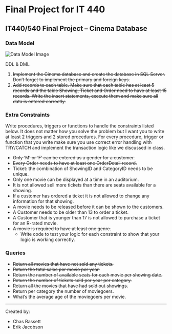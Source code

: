 # Final Project for IT 440

## IT440/540 Final Project – Cinema Database

### Data Model

![Data Model Image](https://i.gyazo.com/984611cf7638dcf7c5ce71ed7dcd240b.png)

DDL & DML

1. ~~Implement the Cinema database and create the database in SQL Server. Don’t forget to implement the primary and foreign keys.~~
2. ~~Add records to each table. Make sure that each table has at least 5 records and the table Showing, Ticket and Order need to have at least 15 records. Write the insert statements, execute them and make sure all data is entered correctly.~~
 
### Extra Constraints 
Write procedures, triggers or functions to handle the constraints listed below. It does not matter how you solve the problem but I want you to write at least 2 triggers and 2 stored procedures. For every procedure, trigger or function that you write make sure you use correct error handling with TRY/CATCH and implement the transaction logic like we discussed in class. 
- ~~Only ‘M’ or ‘F’ can be entered as a gender for a customer.~~
- ~~Every Order needs to have at least one OrderDetail record.~~
- Ticket: the combination of ShowingID and CategoryID needs to be unique.
- Only one movie can be displayed at a time in an auditorium.
- It is not allowed sell more tickets than there are seats available for a showing. 
- If a customer has ordered a ticket it is not allowed to change any information for that showing. 
- A movie needs to be released before it can be shown to the customers.
- A Customer needs to be older than 13 to order a ticket.
- A Customer that is younger than 17 is not allowed to purchase a ticket for an R-rated movie.
- ~~A movie is required to have at least one genre.~~  
    - Write code to test your logic for each constraint to show that your logic is working correctly.

### Queries
- ~~Return all movies that have not sold any tickets.~~
- ~~Return the total sales per movie per year.~~
- ~~Return the number of available seats for each movie per showing date.~~
- ~~Return the number of tickets sold per year per category.~~
- ~~Return all the movies that have had sold out showings.~~
- Return per category the number of moviegoers. 
- What’s the average age of the moviegoers per movie.

---
Created by:
- Chas Bassett
- Erik Jacobson
